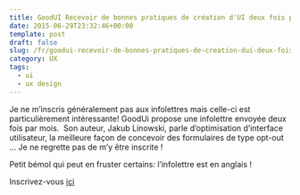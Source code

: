 ```yaml
---
title: GoodUI Recevoir de bonnes pratiques de création d'UI deux fois par mois
date: 2015-06-29T23:32:46+00:00
template: post
draft: false
slug: /fr/goodui-recevoir-de-bonnes-pratiques-de-creation-dui-deux-fois-par-mois/
category: UX
tags:
  - ui
  - ux design
---
```


Je ne m&rsquo;inscris généralement pas aux infolettres mais celle-ci est particulièrement intéressante! GoodUi propose une infolettre envoyée deux fois par mois.  Son auteur, Jakub Linowski, parle d&rsquo;optimisation d&rsquo;interface utilisateur, la meilleure façon de concevoir des formulaires de type opt-out &#8230; Je ne regrette pas de m&rsquo;y être inscrite !

Petit bémol qui peut en fruster certains: l&rsquo;infolettre est en anglais !

Inscrivez-vous [ici](http://goodui.org/)

